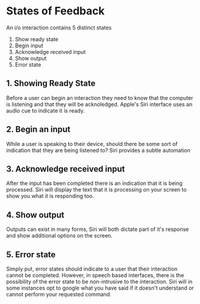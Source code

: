 # States of Feedback

An i/o interaction contains 5 distinct states

1. Show ready state
2. Begin input
3. Acknowledge received input
4. Show output
5. Error state

## 1. Showing Ready State
Before a user can begin an interaction they need to know that the computer is listening and that they will be acknoledged. Apple's Siri interface uses an audio cue to indicate it is ready.

## 2. Begin an input
While a user is speaking to their device, should there be some sort of indication that they are being listened to? Siri provides a subtle automation

## 3. Acknowledge received input
After the input has been completed there is an indication that it is being processed. Siri will display the text that it is processing on your screen to show you what it is responding too.

## 4. Show output
Outputs can exist in many forms, Siri will both dictate part of it's response and show additional options on the screen.

## 5. Error state
Simply put, error states should indicate to a user that their interaction cannot be completed. However, in speech based interfaces, there is the possibility of the error state to be non-intrusive to the interaction. Siri will in some instances opt to google what you have said if it doesn't understand or cannot perform your requested command.